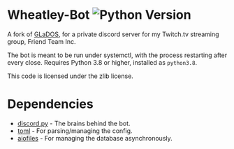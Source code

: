 # Wheatley-Bot ![Python Version](https://img.shields.io/badge/python-3.8-blue)
A fork of [GLaDOS](https://github.com/T3CHNOLOG1C/GLaDOS), for a private discord server for my Twitch.tv streaming group, Friend Team Inc.

The bot is meant to be run under systemctl, with the process restarting after every close. Requires Python 3.8 or higher, installed as `python3.8`.

This code is licensed under the zlib license.

# Dependencies
* [discord.py](https://pypi.org/project/discord.py/) - The brains behind the bot.
* [toml](https://pypi.org/project/toml/) - For parsing/managing the config.
* [aiofiles](https://github.com/Tinche/aiofiles/) - For managing the database asynchronously.

